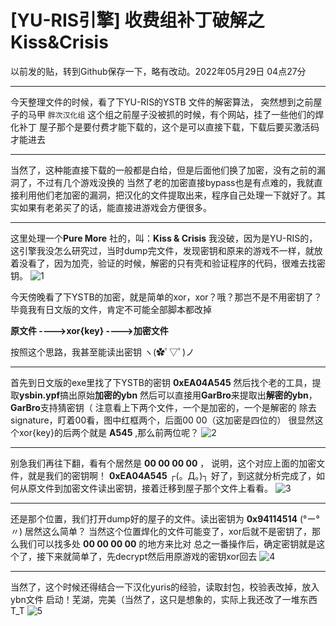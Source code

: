 # [YU-RIS引擎] 收费组补丁破解之Kiss&Crisis

以前发的贴，转到Github保存一下，略有改动。2022年05月29日 04点27分

------

今天整理文件的时候，看了下YU-RIS的YSTB 文件的解密算法，
突然想到之前屋子的马甲 `胖次汉化组`
这个组之前屋子没被抓的时候，有个网站，挂了一些他们的焊化补丁
屋子那个是要付费才能下载的，这个是可以直接下载，下载后要买激活码才能进去

------

当然了，这种能直接下载的一般都是白给，但是后面他们换了加密，没有之前的漏洞了，不过有几个游戏没换的
当然了老的加密直接bypass也是有点难的，我就直接利用他们老加密的漏洞，把汉化的文件提取出来，程序自己处理一下就好了。其实如果有老弟买了的话，能直接进游戏会方便很多。

------

这里处理一个**Pure More** 社的，叫：**Kiss & Crisis**
我没破，因为是YU-RIS的，这引擎我没怎么研究过，当时dump完文件，发现密钥和原来的游戏不一样，就放着没看了，因为加壳，验证的时候，解密的只有壳和验证程序的代码，很难去找密钥。
![1](1.png)

今天傍晚看了下YSTB的加密，就是简单的xor，xor？哦？那岂不是不用密钥了？
毕竟我有日文版的文件，肯定不可能全部脚本都改掉

**原文件  ---->xor{key} ---->加密文件**

按照这个思路，我甚至能读出密钥 ヽ(✿ﾟ▽ﾟ)ノ

------

首先到日文版的exe里找了下YSTB的密钥 **0xEA04A545**
然后找个老的工具，提取**ysbin.ypf**搞出原始**加密的ybn**
然后可以直接用**GarBro**来提取出**解密的ybn**，**GarBro**支持猜密钥（
注意看上下两个文件，一个是加密的，一个是解密的
除去signature，盯着00看，图中红框两个，后面00 00（这加密是四位的）
很显然这个xor{key}的后两个就是 **A545** ,那么前两位呢？
![2](2.png)

------

别急我们再往下翻，看有个居然是 **00 00 00 00** ，
说明，这个对应上面的加密文件，就是我们的密钥啊！ **0xEA04A545** ┌(。Д。)┐
好了，到这就分析完成了，如何从原文件到加密文件读出密钥，接着迁移到屋子那个文件上看看。
![3](3.png)

------

还是那个位置，我们打开dump好的屋子的文件。读出密钥为 **0x94114514** (°ー°〃) 居然这么简单？
当然这个位置焊化的文件可能变了，xor后就不是密钥了，那么我们可以找多处 **00 00 00 00** 的地方来比对
总之一番操作后，确定密钥就是这个了，接下来就简单了，先decrypt然后用原游戏的密钥xor回去
![4](4.png)

------

当然了，这个时候还得结合一下汉化yuris的经验，读取封包，校验表改掉，放入ybn文件
启动！芜湖，完美（当然了，这只是想象的，实际上我还改了一堆东西T_T
![5](5.png)